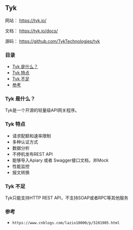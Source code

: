 ## Tyk

网站： https://tyk.io/

文档： https://tyk.io/docs/

源码： https://github.com/TykTechnologies/tyk

### 目录
* [Tyk 是什么？](#Tyk-是什么？)
* [Tyk 特点](#Tyk-特点)
* [Tyk 不足](#Tyk-不足)
* [参考](#参考)

### Tyk 是什么？
Tyk是一个开源的轻量级API网关程序。

### Tyk 特点
* 请求配额和速率限制
* 多种认证方式
* 数据分析
* 不停机发布REST API
* 能够导入Apiary 或者 Swagger接口文档，并Mock
* 性能监控
* 报文转换

### Tyk 不足
Tyk只能支持HTTP REST API，不支持SOAP或者RPC等其他服务

### 参考
* `https://www.cnblogs.com/lazio10000/p/5281905.html`
